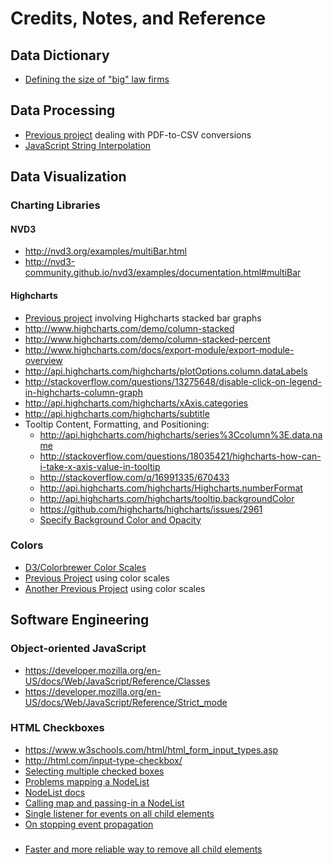 # Credits, Notes, and Reference

## Data Dictionary

  + [Defining the size of "big" law firms](http://www.top-law-schools.com/introduction-to-biglaw.html)

## Data Processing

  + [Previous project](https://github.com/dwillis/state_legislatures/) dealing with PDF-to-CSV conversions
  + [JavaScript String Interpolation](http://stackoverflow.com/questions/1408289/how-can-i-do-string-interpolation-in-javascript)

## Data Visualization

### Charting Libraries

#### NVD3

  + http://nvd3.org/examples/multiBar.html
  + http://nvd3-community.github.io/nvd3/examples/documentation.html#multiBar

#### Highcharts

  + [Previous project](https://github.com/data-creative/us-gov-greenhouse-gas-emissions/blob/master/emissions.html) involving Highcharts stacked bar graphs
  + http://www.highcharts.com/demo/column-stacked
  + http://www.highcharts.com/demo/column-stacked-percent
  + http://www.highcharts.com/docs/export-module/export-module-overview
  + http://api.highcharts.com/highcharts/plotOptions.column.dataLabels
  + http://stackoverflow.com/questions/13275648/disable-click-on-legend-in-highcharts-column-graph
  + http://api.highcharts.com/highcharts/xAxis.categories
  + http://api.highcharts.com/highcharts/subtitle
  + Tooltip Content, Formatting, and Positioning:
    + http://api.highcharts.com/highcharts/series%3Ccolumn%3E.data.name
    + http://stackoverflow.com/questions/18035421/highcharts-how-can-i-take-x-axis-value-in-tooltip
    + http://stackoverflow.com/q/16991335/670433
    + http://api.highcharts.com/highcharts/Highcharts.numberFormat
    + http://api.highcharts.com/highcharts/tooltip.backgroundColor
    + https://github.com/highcharts/highcharts/issues/2961
    + [Specify Background Color and Opacity](http://jsfiddle.net/highcharts/9vrYL/)

### Colors

  + [D3/Colorbrewer Color Scales](https://bl.ocks.org/mbostock/5577023)
  + [Previous Project](https://github.com/data-creative/us-income-and-affordability/blob/master/index.html) using color scales
  + [Another Previous Project](https://github.com/data-creative/us-state-legislature-compositions/blob/master/index.html) using color scales

## Software Engineering

### Object-oriented JavaScript

  + https://developer.mozilla.org/en-US/docs/Web/JavaScript/Reference/Classes
  + https://developer.mozilla.org/en-US/docs/Web/JavaScript/Reference/Strict_mode

### HTML Checkboxes

  + https://www.w3schools.com/html/html_form_input_types.asp
  + http://html.com/input-type-checkbox/
  + [Selecting multiple checked boxes](http://stackoverflow.com/questions/20068487/getting-multiple-selected-checkbox-values-in-a-string-in-javascript-and-php)
  + [Problems mapping a NodeList](http://stackoverflow.com/questions/13433799/why-doesnt-nodelist-have-foreach)
  + [NodeList docs](https://developer.mozilla.org/en-US/docs/Web/API/NodeList)
  + [Calling map and passing-in a NodeList](https://tiffanybbrown.com/2012/10/16/iterating-and-applying-functions-to-nodelists-with-map-and-foreach/)
  + [Single listener for events on all child elements](https://www.kirupa.com/html5/handling_events_for_many_elements.htm)
  + [On stopping event propagation](https://css-tricks.com/dangers-stopping-event-propagation/)

###

  + [Faster and more reliable way to remove all child elements](http://stackoverflow.com/a/3955238/670433)
